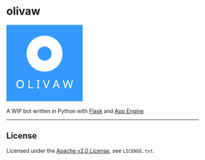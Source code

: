 # olivaw

<img src ="/static/olivaw.png" alt="olivaw logo" width="200px"></img>


A WIP bot written in Python with [Flask](http://flask.pocoo.org/) and [App Engine](https://cloud.google.com/appengine/)

------------------------------
## License

Licensed under the
 [Apache v2.0 License](http://www.apache.org/licenses/LICENSE-2.0),
 see `LICENSE.txt`.
